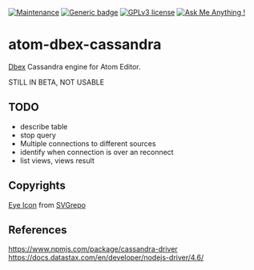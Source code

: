 [![Maintenance](https://img.shields.io/badge/Maintained%3F-yes-green.svg)](https://bitbucket.org/lbesson/ansi-colors)
[![Generic badge](https://img.shields.io/badge/Status-Early_BETA-red.svg)](https://shields.io/)
[![GPLv3 license](https://img.shields.io/badge/License-GPLv3-blue.svg)](http://perso.crans.org/besson/LICENSE.html)
[![Ask Me Anything !](https://img.shields.io/badge/Ask%20me-anything-1abc9c.svg)](https://GitHub.com/Naereen/ama)

# atom-dbex-cassandra
[Dbex](https://github.com/marcelkohl/dbex) Cassandra engine for Atom Editor.

STILL IN BETA, NOT USABLE

## TODO

- describe table
- stop query
- Multiple connections to different sources
- identify when connection is over an reconnect
- list views, views result

## Copyrights
[Eye Icon](https://www.svgrepo.com/svg/53299/eye) from [SVGrepo](https://www.svgrepo.com/)

## References
https://www.npmjs.com/package/cassandra-driver
https://docs.datastax.com/en/developer/nodejs-driver/4.6/

<!-- This engine supports most of the basic aspects of a Cassandra connection including:

- Listing schemas, tables, views, functions, procedures and table triggers
- Distintion about Primary/Foreign keys, and normal fields;
- Double click on Table and Views shows a limited query;
- Actions to show structures for tables, views, functions, procedures and table triggers; -->

<!-- ![Dbex MariaDB engine for Atom Editor](https://raw.githubusercontent.com/marcelkohl/atom-dbex-mariadb/master/samples/atom-mariadb-engine.png) -->

<!-- ## TODO
- cover "DELIMITER" on queries;
- multiple lines are not working
    - example:  `SET FOREIGN_KEY_CHECKS=0;
    UPDATE `store` SET store_id = 0 WHERE code='admin';
    UPDATE `store_group` SET group_id = 0 WHERE name='Default';
    UPDATE `store_website` SET website_id = 0 WHERE code='admin';
    UPDATE `customer_group` SET customer_group_id = 0 WHERE customer_group_code='NOT LOGGED IN';
    SET FOREIGN_KEY_CHECKS=1;`
- implement ssl connection
- export/import data/structure (dump/restore) -->

